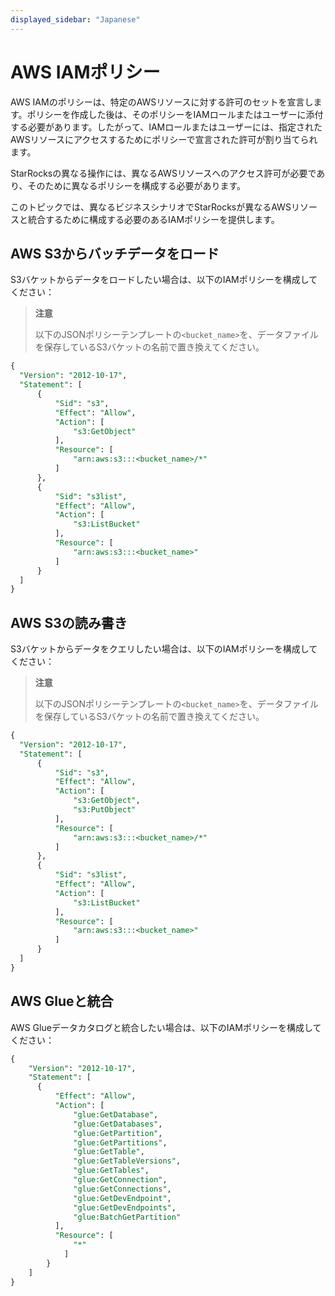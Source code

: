 ```yaml
---
displayed_sidebar: "Japanese"
---
```


# AWS IAMポリシー

AWS IAMのポリシーは、特定のAWSリソースに対する許可のセットを宣言します。ポリシーを作成した後は、そのポリシーをIAMロールまたはユーザーに添付する必要があります。したがって、IAMロールまたはユーザーには、指定されたAWSリソースにアクセスするためにポリシーで宣言された許可が割り当てられます。

StarRocksの異なる操作には、異なるAWSリソースへのアクセス許可が必要であり、そのために異なるポリシーを構成する必要があります。

このトピックでは、異なるビジネスシナリオでStarRocksが異なるAWSリソースと統合するために構成する必要のあるIAMポリシーを提供します。

## AWS S3からバッチデータをロード

S3バケットからデータをロードしたい場合は、以下のIAMポリシーを構成してください：

> **注意**
>
> 以下のJSONポリシーテンプレートの`<bucket_name>`を、データファイルを保存しているS3バケットの名前で置き換えてください。

```SQL
{
  "Version": "2012-10-17",
  "Statement": [
      {
          "Sid": "s3",
          "Effect": "Allow",
          "Action": [
              "s3:GetObject"
          ],
          "Resource": [
              "arn:aws:s3:::<bucket_name>/*"
          ]
      },
      {
          "Sid": "s3list",
          "Effect": "Allow",
          "Action": [
              "s3:ListBucket"
          ],
          "Resource": [
              "arn:aws:s3:::<bucket_name>"
          ]
      }
  ]
}
```

## AWS S3の読み書き

S3バケットからデータをクエリしたい場合は、以下のIAMポリシーを構成してください：

> **注意**
>
> 以下のJSONポリシーテンプレートの`<bucket_name>`を、データファイルを保存しているS3バケットの名前で置き換えてください。

```SQL
{
  "Version": "2012-10-17",
  "Statement": [
      {
          "Sid": "s3",
          "Effect": "Allow",
          "Action": [
              "s3:GetObject", 
              "s3:PutObject"
          ],
          "Resource": [
              "arn:aws:s3:::<bucket_name>/*"
          ]
      },
      {
          "Sid": "s3list",
          "Effect": "Allow",
          "Action": [
              "s3:ListBucket"
          ],
          "Resource": [
              "arn:aws:s3:::<bucket_name>"
          ]
      }
  ]
}
```

## AWS Glueと統合

AWS Glueデータカタログと統合したい場合は、以下のIAMポリシーを構成してください：

```SQL
{
    "Version": "2012-10-17",
    "Statement": [
      {
          "Effect": "Allow",
          "Action": [
              "glue:GetDatabase",
              "glue:GetDatabases",
              "glue:GetPartition",
              "glue:GetPartitions",
              "glue:GetTable",
              "glue:GetTableVersions",
              "glue:GetTables",
              "glue:GetConnection",
              "glue:GetConnections",
              "glue:GetDevEndpoint",
              "glue:GetDevEndpoints",
              "glue:BatchGetPartition"
          ],
          "Resource": [
              "*"
            ]
        }
    ]
}
```